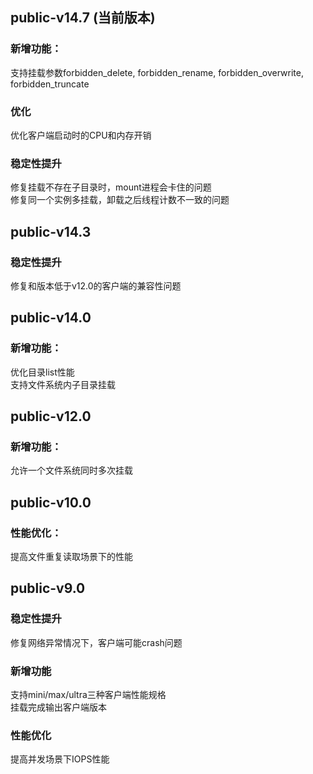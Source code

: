 ## public-v14.7 (当前版本)  
### 新增功能：
支持挂载参数forbidden_delete, forbidden_rename, forbidden_overwrite, forbidden_truncate  
### 优化  
优化客户端启动时的CPU和内存开销  
### 稳定性提升  
修复挂载不存在子目录时，mount进程会卡住的问题  
修复同一个实例多挂载，卸载之后线程计数不一致的问题  

## public-v14.3  
### 稳定性提升  
修复和版本低于v12.0的客户端的兼容性问题  

## public-v14.0  
### 新增功能：
优化目录list性能   
支持文件系统内子目录挂载    

## public-v12.0  
### 新增功能：
允许一个文件系统同时多次挂载  

## public-v10.0  
### 性能优化：
提高文件重复读取场景下的性能  

## public-v9.0
### 稳定性提升  
修复网络异常情况下，客户端可能crash问题  
### 新增功能  
支持mini/max/ultra三种客户端性能规格  
挂载完成输出客户端版本  
### 性能优化  
提高并发场景下IOPS性能   

